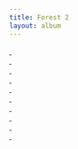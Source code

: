 ```yaml
---
title: Forest 2
layout: album
---
```


<a href="P1010533.jpg"><div style="background-image:url(P1010533.jpg)">&nbsp;</div></a>
<a href="P1010574.jpg"><div style="background-image:url(P1010574.jpg)">&nbsp;</div></a>
<a href="P1010720.jpg"><div style="background-image:url(P1010720.jpg)">&nbsp;</div></a>
<a href="P1010844.jpg"><div style="background-image:url(P1010844.jpg)">&nbsp;</div></a>
<a href="P1010925.jpg"><div style="background-image:url(P1010925.jpg)">&nbsp;</div></a>
<a href="P1010931.jpg"><div style="background-image:url(P1010931.jpg)">&nbsp;</div></a>
<a href="P1010938.jpg"><div style="background-image:url(P1010938.jpg)">&nbsp;</div></a>
<a href="P1010945.jpg"><div style="background-image:url(P1010945.jpg)">&nbsp;</div></a>
<a href="P1010962.jpg"><div style="background-image:url(P1010962.jpg)">&nbsp;</div></a>
<a href="P1020022.jpg"><div style="background-image:url(P1020022.jpg)">&nbsp;</div></a>